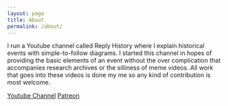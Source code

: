 ```yaml
---
layout: page
title: About
permalink: /about/
---
```


I run a Youtube channel called Reply History where I explain historical events with simple-to-follow diagrams. I started this channel in hopes of providing the basic elements of an event without the over complication that accompanies research archives or the silliness of meme videos. All work that goes into these videos is done my me so any kind of contribution is most welcome.

[Youtube Channel](https://www.youtube.com/channel/UCQ__o6Iwr_8kdTLOWl0lKLw)
[Patreon](https://www.patreon.com/ReplyHistory)
